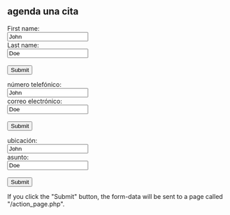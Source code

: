 ## agenda una cita


<form action="/action_page.php">
  <label for="fname">First name:</label><br>
  <input type="text" id="fname" name="fname" value="John"><br>
  <label for="lname">Last name:</label><br>
  <input type="text" id="lname" name="lname" value="Doe"><br><br>
  <input type="submit" value="Submit">
</form> 


<form action="/action_page.php">
  <label for="número telefónico">número telefónico:</label><br>
  <input type="text" id="fname" name="fname" value="John"><br>
  <label for="correo electrónico">correo electrónico:</label><br>
  <input type="text" id="lname" name="lname" value="Doe"><br><br>
  <input type="submit" value="Submit">
</form> 


<form action="/action_page.php">
  <label for="ubicación">ubicación:</label><br>
  <input type="text" id="fname" name="fname" value="John"><br>
  <label for="asunto">asunto:</label><br>
  <input type="text" id="lname" name="lname" value="Doe"><br><br>
  <input type="submit" value="Submit">
</form> 

<p>If you click the "Submit" button, the form-data will be sent to a page called "/action_page.php".</p>
